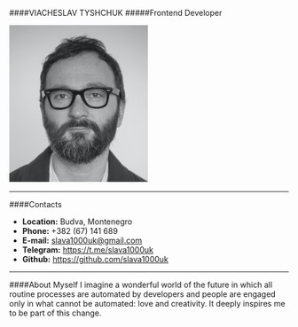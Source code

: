 ####VIACHESLAV TYSHCHUK
#####Frontend Developer

![](src/1000uk_cv.png)

---

####Contacts
* **Location:** Budva, Montenegro
* **Phone:**    +382 (67) 141 689
* **E-mail:**   slava1000uk@gmail.com
* **Telegram:** https://t.me/slava1000uk
* **Github:**   https://github.com/slava1000uk

---

####About Myself
I imagine a wonderful world of the future in which all routine processes are automated by developers and people are engaged only in what cannot be automated: love and creativity. It deeply inspires me to be part of this change.

